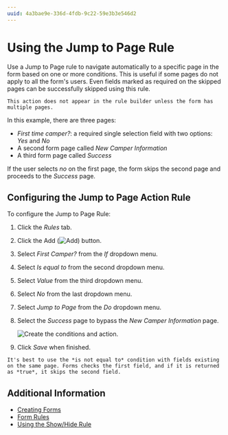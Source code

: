 ```yaml
---
uuid: 4a3bae9e-336d-4fdb-9c22-59e3b3e546d2
---
```

# Using the Jump to Page Rule

Use a Jump to Page rule to navigate automatically to a specific page in the form based on one or more conditions. This is useful if some pages do not apply to all the form's users. Even fields marked as required on the skipped pages can be successfully skipped using this rule.

```{important}
This action does not appear in the rule builder unless the form has multiple pages.
```

In this example, there are three pages:

* _First time camper?_: a required single selection field with two options: _Yes_ and _No_
* A second form page called _New Camper Information_
* A third form page called _Success_

If the user selects *no* on the first page, the form skips the second page and proceeds to the _Success_ page.

## Configuring the Jump to Page Action Rule

To configure the Jump to Page Rule:

1. Click the _Rules_ tab.
1. Click the Add (![Add](../../../images/icon-add.png)) button.
1. Select _First Camper?_ from the _If_ dropdown menu.
1. Select _Is equal to_ from the second dropdown menu.
1. Select _Value_ from the third dropdown menu.
1. Select _No_ from the last dropdown menu.
1. Select _Jump to Page_ from the _Do_ dropdown menu.
1. Select the _Success_ page to bypass the _New Camper Information_ page.

     ![Create the conditions and action.](./using-the-jump-to-page-rule/images/01.png)

1. Click _Save_ when finished.

```{note}
It's best to use the *is not equal to* condition with fields existing on the same page. Forms checks the first field, and if it is returned as *true*, it skips the second field.
```

## Additional Information

* [Creating Forms](../creating-and-managing-forms/creating-forms.md)
* [Form Rules](./form-rules-overview.md)
* [Using the Show/Hide Rule](./using-the-show-hide-rule.md)
